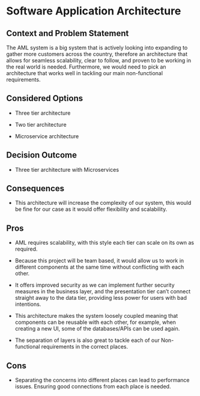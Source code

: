 # Software Application Architecture 

## Context and Problem Statement     

The AML system is a big system that is actively looking into expanding to gather more customers across the country, therefore an architecture that allows for seamless scalability, clear to follow, and proven to be working in the real world is needed. Furthermore, we would need to pick an architecture that works well in tackling our main non-functional requirements. 

## Considered Options   

* Three tier architecture   

* Two tier architecture   

* Microservice architecture   

## Decision Outcome   

* Three tier architecture with Microservices 

## Consequences     

* This architecture will increase the complexity of our system, this would be fine for our case as it would offer flexibility and scalability. 

## Pros

* AML requires scalability, with this style each tier can scale on its own as required.   

* Because this project will be team based, it would allow us to work in different components at the same time without conflicting with each other.   

* It offers improved security as we can implement further security measures in the business layer, and the presentation tier can’t connect straight away to the data tier, providing less power for users with bad intentions.   

* This architecture makes the system loosely coupled meaning that components can be reusable with each other, for example, when creating a new UI, some of the databases/APIs can be used again. 

* The separation of layers is also great to tackle each of our Non-functional requirements in the correct places. 

## Cons  

* Separating the concerns into different places can lead to performance issues. Ensuring good connections from each place is needed. 